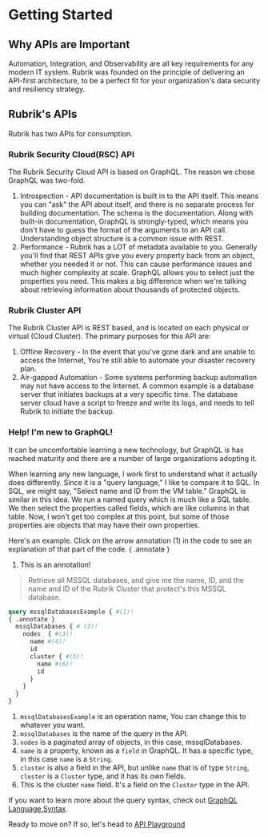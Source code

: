 # Getting Started


## Why APIs are Important
Automation, Integration, and Observability are all key requirements for any modern IT system. Rubrik was founded on the principle of delivering an API-first architecture, to be a perfect fit for your organization's data security and resiliency strategy.


## Rubrik's APIs
Rubrik has two APIs for consumption.

### Rubrik Security Cloud(RSC) API
The Rubrik Security Cloud API is based on GraphQL. The reason we chose GraphQL was two-fold. 

1. Introspection - API documentation is built in to the API itself. This means you can "ask" the API about itself, and there is no separate process for building documentation. The schema is the documentation. Along with built-in documentation, GraphQL is strongly-typed, which means you don't have to guess the format of the arguments to an API call. Understanding object structure is a common issue with REST.
2. Performance - Rubrik has a LOT of metadata available to you. Generally you'll find that REST APIs give you every property back from an object, whether you needed it or not. This can cause performance issues and much higher complexity at scale. GraphQL allows you to select just the properties you need. This makes a big difference when we're talking about retrieving information about thousands of protected objects.

### Rubrik Cluster API
The Rubrik Cluster API is REST based, and is located on each physical or virtual (Cloud Cluster). The primary purposes for this API are:

1. Offline Recovery - In the event that you've gone dark and are unable to access the Internet, You're still able to automate your disaster recovery plan.
2. Air-gapped Automation - Some systems performing backup automation may not have access to the Internet. A common example is a database server that initiates backups at a very specific time. The database server cloud have a script to freeze and write its logs, and needs to tell Rubrik to initiate the backup.

### Help! I'm new to GraphQL!
It can be uncomfortable learning a new technology, but GraphQL is has reached maturity and there are a number of large organizations adopting it. 

When learning any new language, I work first to understand what it actually does differently. Since it is a "query language," I like to compare it to SQL. In SQL, we might say, "Select name and ID from the VM table." GraphQL is similar in this idea. We run a named query which is much like a SQL table. We then select the properties called fields, which are like columns in that table. Now, I won't get too complex at this point, but some of those properties are objects that may have their own properties.

Here's an example. Click on the arrow annotation (1) in the code to see an explanation of that part of the code.
{ .annotate }

1. This is an annotation!

> Retrieve all MSSQL databases, and give me the name, ID, and the name and ID of the Rubrik Cluster that protect's this MSSQL database.

``` graphql
query mssqlDatabasesExample { #(1)!
{ .annotate }
  mssqlDatabases { # (2)!
    nodes  { #(3)!
      name #(4)! 
      id
      cluster { #(5)!
        name #(6)!
        id
      }
    }
  }
}
```

1. `mssqlDatabasesExample` is an operation name, You can change this to whatever you want.
2. `mssqlDatabases` is the name of the query in the API.
3. `nodes` is a paginated array of objects, in this case, mssqlDatabases.
4. `name` is a property, known as a `field` in GraphQL. It has a specific type, in this case `name` is a `String`.
5. `cluster` is also a field in the API, but unlike `name` that is of type `String`, `cluster` is a `Cluster` type, and it has its own fields.
6. This is the cluster `name` field. It's a field on the `Cluster` type in the API.


If you want to learn more about the query syntax, check out [GraphQL Language Syntax](https://graphql.org/learn/queries). 

Ready to move on? If so, let's head to [API Playground](API-playground.md)
